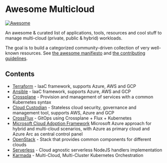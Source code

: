 # Awesome Multicloud

[![Awesome](https://awesome.re/badge.svg)](https://awesome.re)

An awesome & curated list of applications, tools, resources and cool stuff to manage multi-cloud (private, public & hybrid) workloads.

The goal is to build a categorized community-driven collection of very well-known resources. See [the awesome manifiesto](https://github.com/sindresorhus/awesome/blob/main/awesome.md) and [the contributing guidelines](https://github.com/sindresorhus/awesome/blob/main/contributing.md).

## Contents

- [Terraform](https://www.terraform.io/) - IaaC framework, supports Azure, AWS and GCP
- [Ansible](https://www.ansible.com/) - IaaC framework, supports Azure, AWS and GCP
- [Crossplane](https://crossplane.io/) - Provision and management of services with a common Kubernetes syntax
- [Cloud Custodian](https://cloudcustodian.io/) - Stateless cloud security, governance and management tool, supports AWS, Azure and GCP
- [CrossFlux](https://github.com/hasheddan/crossflux) - GitOps using Crossplane + Flux + Kubernetes
- [Microsoft Cloud Adoption Framework](https://docs.microsoft.com/en-us/azure/cloud-adoption-framework/scenarios/hybrid/scenario-overview) Microsoft Azure approach for hybrid and multi-cloud scenarios, with Azure as primary cloud and Azure Arc as central control panel
- [OpenStack](https://www.openstack.org/) - Stack that provides common components for different clouds
- [Serverless](https://github.com/serverless/multicloud) - Cloud agnostic serverless NodeJS handlers implementation
- [Karmada](https://github.com/karmada-io/karmada) - Multi-Cloud, Multi-Cluster Kubernetes Orchestration
